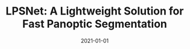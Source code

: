 ---
title: "LPSNet: A Lightweight Solution for Fast Panoptic Segmentation"
collection: publications
authors: '<strong>Weixiang Hong</strong>, Qingpei Guo, Wei Zhang, Jingdong Chen, <a href="http://chuwei.website">Wei Chu</a>'
date: 2021-01-01
venue: 'IEEE Conference on Computer Vision and Pattern Recognition (CVPR)'
paperurl: 'https://openaccess.thecvf.com/content/CVPR2021/html/Hong_LPSNet_A_Lightweight_Solution_for_Fast_Panoptic_Segmentation_CVPR_2021_paper.html'
---